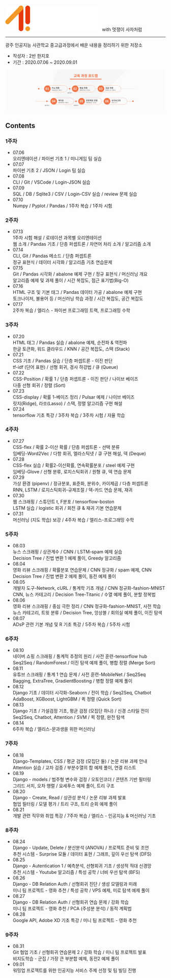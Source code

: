 <p align="left"><img src="./logo.png" width='300'> with 멋쟁이 사자처럼</p>

---
광주 인공지능 사관학교 중고급과정에서 배운 내용을 정리하기 위한 저장소

- 작성자 : 2반 한지호
- 기간 : 2020.07.06 ~ 2020.09.01

<p align="center"><img src="./Roadmap.jpg"></p>

## Contents
### 1주차
- 07.06  
  오리엔테이션 / 파이썬 기초 1 / 미니게임 팀 실습
- 07.07  
  파이썬 기초 2 / JSON / Login 팀 실습
- 07.08  
  CLI / Git / VSCode / Login-JSON 실습
- 07.09  
  SQL / DB / Sqlite3 / CSV / Login-CSV 실습 / review 문제 실습
- 07.10  
  Numpy / Pyplot / Pandas / 1주차 복습 / 1주차 시험
### 2주차
- 07.13  
  1주차 시험 해설 / 로테이션 과목별 오리엔테이션  
  웹 소개 / Pandas 기초 / 단층 퍼셉트론 / 자연어 처리 소개 / 알고리즘 소개
- 07.14  
  CLI, Git / Pandas 메소드 / 단층 퍼셉트론  
  정규 표현식 / 데이터 시각화 / 알고리즘 기초 연습문제
- 07.15  
  Git / Pandas 시각화 / abalone 예제 구현 / 정규 표현식 / 머신러닝 개요  
  알고리즘 예제 및 과제 풀이 / 시간 복잡도, 점근 표기법(Big-O)
- 07.16  
  HTML 구조 및 기본 태그 / Pandas 데이터 가공 / abalone 예제 구현  
  토크나이저, 불용어 등 / 머신러닝 학습 과정 / 시간 복잡도, 공간 복잡도
- 07.17  
  2주차 복습 / 엘리스 - 파이썬 프로그래밍 트랙, 프로그래밍 수학
### 3주차
- 07.20  
  HTML 태그 / Pandas 실습 / abalone 예제, 순전파 & 역전파  
  한글 토큰화, 워드 클라우드 / KNN / 공간 복잡도, 스택 (Stack)
- 07.21  
  CSS 기초 / Pandas 실습 / 단층 퍼셉트론 - 이진 판단  
  tf-idf (단어 표현) / 선형 회귀, 경사 하강법 / 큐 (Queue)
- 07.22  
  CSS-Position / 확률 1 / 단층 퍼셉트론 - 이진 판단 / 나이브 베이즈  
  다중 선형 회귀 / 정렬 (Sort)
- 07.23  
  CSS-display / 확률 1-베이즈 정리 / Pulsar 예제 / 나이브 베이즈  
  릿지(Ridge), 라쏘(Lasso) / 스택, 정렬 알고리즘 구현 해설
- 07.24  
  tensorflow 기초 특강 / 3주차 복습 / 3주차 시험 / 자율 학습
### 4주차
- 07.27  
  CSS-flex / 확률 2-이산 확률 / 단층 퍼셉트론 - 선택 분류  
  임베딩-Word2Vec / 다항 회귀, 엘라스틱넷 / 큐 구현 해설, 덱 (Deque)  
- 07.28  
  CSS-flex 실습 / 확률2-이산확률, 연속확률분포 / steel 예제 구현  
  임베딩-Glove / 선형 분류, 로지스틱회귀 / 원형 큐, 덱 연습 문제
- 07.29  
  가상 환경 (pipenv) / 정규분포, 표준화, 분위수, 카이제곱 / 다층 퍼셉트론  
  RNN, LSTM / 로지스틱회귀-규제조절 / 덱-카드 연습 문제, 재귀
- 07.30  
  웹 스크래핑 / 스튜던트 t, F분포 / tensorflow-boston  
  LSTM 실습 / logistic 회귀 / 회전 큐 & 재귀 기본 연습문제
- 07.31  
  머신러닝 (지도 학습) 보강 / 4주차 복습 / 엘리스-프로그래밍 수학
### 5주차
- 08.03  
  뉴스 스크래핑 / 상관계수 / CNN / LSTM-spam 예제 실습  
  Decision Tree / 진법 변환 1 예제 풀이, Greedy 알고리즘
- 08.04  
  영화 리뷰 스크래핑 / 확률분포 연습문제 / CNN 정규화 / spam 예제, CNN  
  Decision Tree / 진법 변환 2 예제 풀이, 동전 예제 풀이
- 08.05  
  개발자 도구-Network, cURL / 통계학 기초 개념 / CNN 정규화-fashion-MNIST  
  CNN, 뉴스 카테고리 / Decision Tree-Titanic / 수열 예제 풀이, 분할 정복법
- 08.06  
  영화 리뷰 스크래핑 / 중심 극한 정리 / CNN 정규화-fashion-MNIST, 사전 학습  
  뉴스 카테고리, 트윗 분류 / Decision Tree, 앙상블 / 회의실 예제 풀이, 이진 탐색
- 08.07  
  ADsP 관련 기본 개념 및 R 기초 특강 / 5주차 복습 / 5주차 시험
### 6주차
- 08.10  
  네이버 쇼핑 스크래핑 / 통계적 추정의 원리 / 사전 훈련-tensorflow hub  
  Seq2Seq / RandomForest / 이진 탐색 예제 풀이, 병합 정렬 (Merge Sort)
- 08.11  
  유튜브 스크래핑 / 통계 1 연습 문제 / 사전 훈련-MobileNet / Seq2Seq  
  Bagging, ExtraTree, GradientBoosting / 병합 정렬 예제 풀이
- 08.12  
  Django 기초 / 데이터 시각화-Seaborn / 전이 학습 / Seq2Seq, Chatbot  
  AdaBoost, XGBoost, LightGBM / 퀵 정렬 (Quick Sort)
- 08.13  
  Django 기초 / 가설검정 기초, 평균 검정 (모집단 하나) / 신경 스타일 전이  
  Seq2Seq, Chatbot, Attention / SVM / 퀵 정렬, 완전 탐색
- 08.14  
  6주차 복습 / 엘리스-문과생을 위한 머신러닝
### 7주차
- 08.18  
  Django-Templates, CSS / 평균 검정 (모집단 둘) / 논문 리뷰 과제 안내  
  Attention 실습 / 교차 검증 / 부분수열의 합 예제 풀이, 연결 리스트
- 08.19  
  Django - models / 범주형 변수와 검정 / 오토인코더 / 콘텐츠 기반 필터링  
  그리드 서치, 오차 행렬 / 요세푸스 예제 풀이, 트리 구조
- 08.20  
  Django - Create, Read / 상관성 분석 / 논문 리뷰 과제 발표  
  협업 필터링 / 모델 평가 / 트리 구조, 트리 순회 예제 풀이
- 08.21  
  개발 관련 직무와 취업 특강 / 7주차 복습 / 엘리스 - 인공지능 & 머신러닝 기초
### 8주차
- 08.24  
  Django - Update, Delete / 분산분석 (ANOVA) / 프로젝트 준비 및 조언  
  추천 시스템 - Surprise 모듈 / 데이터 표현 / 그래프, 깊이 우선 탐색 (DFS)
- 08.25  
  Django - Autentication 1 / 예측분석, 선형회귀 기초 / 생성적 적대 신경망  
  추천 시스템 - Youtube 알고리즘 / 특성 공학 / 너비 우선 탐색 (BFS)
- 08.26  
  Django - DB Relation Auth / 선형회귀 진단 / 생성 모델링과 미래  
  미니 팀 프로젝트 - 영화 추천 / 특성 공학 / VPS 예제, 미로 탐색 예제 풀이
- 08.27  
  Django - DB Relation Auth / 선형회귀 연습 문제 / 강화 학습  
  미니 팀 프로젝트 - 영화 추천 / PCA (주성분 분석) / 동적 계획법
- 08.28  
  Google API, Adobe XD 기초 특강 / 미니 팀 프로젝트 - 영화 추천 
### 9주차
- 08.31  
  Git 협업 기초 / 선형회귀 연습문제 2 / 강화 학습 / 미니 팀 프로젝트 발표  
  비지도학습 - 군집 / 가장 큰 부분합 예제, 동전2 예제 풀이
- 09.01  
  워밍업 프로젝트를 위한 인공지능 서비스 주제 선정 및 팀 빌딩 진행